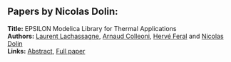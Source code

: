 <h2>Papers by Nicolas Dolin:</h2>
<p>
<b>Title:</b> EPSILON Modelica Library for Thermal Applications<br />
<b>Authors:</b> <a href="../authors/author_169.html">Laurent Lachassagne</a>, <a href="../authors/author_54.html">Arnaud Colleoni</a>, <a href="../authors/author_80.html">Hervé Feral</a> and <a href="../authors/author_70.html">Nicolas Dolin</a><br />
<b>Links:</b> <a href="../abstracts/abstract_82.pdf">Abstract</a>, <a href="../submissions/ecp15118769_LachassagneColleoniFeralDolin.pdf">Full paper</a>
</p>